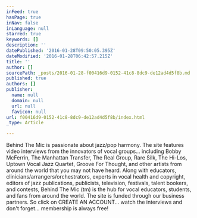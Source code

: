 ```yaml
---
inFeed: true
hasPage: true
inNav: false
inLanguage: null
starred: true
keywords: []
description: ''
datePublished: '2016-01-28T09:50:05.395Z'
dateModified: '2016-01-28T06:42:57.215Z'
title: ''
author: []
sourcePath: _posts/2016-01-28-f00416d9-0152-41c8-8dc9-de12ad4d5f8b.md
published: true
authors: []
publisher:
  name: null
  domain: null
  url: null
  favicon: null
url: f00416d9-0152-41c8-8dc9-de12ad4d5f8b/index.html
_type: Article

---
```

Behind The Mic is passionate about jazz/pop harmony. The site features video interviews from the innovators of vocal groups... including Bobby McFerrin, The Manhattan Transfer, The Real Group, Rare Silk, The Hi-Los, Uptown Vocal Jazz Quartet, Groove For Thought, and other artists from around the world that you may not have heard.
Along with educators, clinicians/arrangers/orchestrators, experts in vocal health and copyright, editors of jazz publications, publicists, television, festivals, talent bookers, and contests, Behind The Mic (tm) is the hub for vocal educators, students, and fans from around the world. The site is funded through our business partners. So click on CREATE AN ACCOUNT... watch the interviews and don't forget... membership is always free!